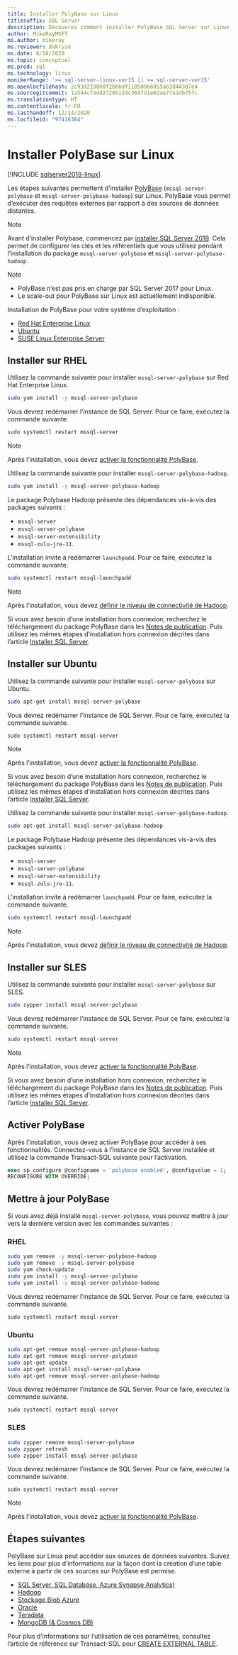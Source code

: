 ```yaml
---
title: Installer PolyBase sur Linux
titlesuffix: SQL Server
description: Découvrez comment installer PolyBase SQL Server sur Linux. PolyBase vous permet d’exécuter des requêtes externes par rapport à des sources de données distantes.
author: MikeRayMSFT
ms.author: mikeray
ms.reviewer: dakryze
ms.date: 8/18/2020
ms.topic: conceptual
ms.prod: sql
ms.technology: linux
monikerRange: '>= sql-server-linux-ver15 || >= sql-server-ver15'
ms.openlocfilehash: 2c93d219860f2bbbdf11050966955a63d44387e4
ms.sourcegitcommit: 1a544cf4dd2720b124c3697d1e62ae7741db757c
ms.translationtype: HT
ms.contentlocale: fr-FR
ms.lasthandoff: 12/14/2020
ms.locfileid: "97416384"
---
```

# <a name="install-polybase-on-linux"></a>Installer PolyBase sur Linux

[!INCLUDE [sqlserver2019-linux](../../includes/applies-to-version/sqlserver2019-linux.md)]

Les étapes suivantes permettent d’installer [PolyBase](../../relational-databases/polybase/polybase-guide.md) (`mssql-server-polybase` et `mssql-server-polybase-hadoop`) sur Linux. PolyBase vous permet d’exécuter des requêtes externes par rapport à des sources de données distantes.

>[!NOTE]
> Avant d’installer Polybase, commencez par [installer SQL Server 2019](../../linux/sql-server-linux-setup.md#platforms). Cela permet de configurer les clés et les référentiels que vous utilisez pendant l’installation du package `mssql-server-polybase` et `mssql-server-polybase-hadoop`.

>[!NOTE]
>
> - PolyBase n’est pas pris en charge par SQL Server 2017 pour Linux.
> - Le scale-out pour PolyBase sur Linux est actuellement indisponible.

Installation de PolyBase pour votre système d’exploitation :

- [Red Hat Enterprise Linux](#RHEL)
- [Ubuntu](#ubuntu)
- [SUSE Linux Enterprise Server](#SLES)

## <a name="install-on-rhel"></a><a name="RHEL"></a>Installer sur RHEL

Utilisez la commande suivante pour installer `mssql-server-polybase` sur Red Hat Enterprise Linux. 

```bash
sudo yum install -y mssql-server-polybase
```

Vous devrez redémarrer l’instance de SQL Server. Pour ce faire, exécutez la commande suivante.

```bash
sudo systemctl restart mssql-server
```

>[!NOTE]
>Après l’installation, vous devez [activer la fonctionnalité PolyBase](#enable).

Utilisez la commande suivante pour installer `mssql-server-polybase-hadoop`. 

```bash
sudo yum install -y mssql-server-polybase-hadoop
```

Le package Polybase Hadoop présente des dépendances vis-à-vis des packages suivants :
- `mssql-server`
- `mssql-server-polybase`
- `mssql-server-extensibility`
- `mssql-zulu-jre-11`. 

L’installation invite à redémarrer `launchpadd`. Pour ce faire, exécutez la commande suivante.

```bash
sudo systemctl restart mssql-launchpadd
```

>[!NOTE]
>Après l’installation, vous devez [définir le niveau de connectivité de Hadoop](../../database-engine/configure-windows/polybase-connectivity-configuration-transact-sql.md#c-set-hadoop-connectivity).

Si vous avez besoin d’une installation hors connexion, recherchez le téléchargement du package PolyBase dans les [Notes de publication](../../linux/sql-server-linux-release-notes.md). Puis utilisez les mêmes étapes d’installation hors connexion décrites dans l’article [Installer SQL Server](../../linux/sql-server-linux-setup.md#offline).

## <a name="install-on-ubuntu"></a><a name="ubuntu"></a>Installer sur Ubuntu

Utilisez la commande suivante pour installer `mssql-server-polybase` sur Ubuntu. 

```bash
sudo apt-get install mssql-server-polybase
```

Vous devrez redémarrer l’instance de SQL Server. Pour ce faire, exécutez la commande suivante.

```bash
sudo systemctl restart mssql-server
```

>[!NOTE]
>Après l’installation, vous devez [activer la fonctionnalité PolyBase](#enable).

Si vous avez besoin d’une installation hors connexion, recherchez le téléchargement du package PolyBase dans les [Notes de publication](../../linux/sql-server-linux-release-notes.md). Puis utilisez les mêmes étapes d’installation hors connexion décrites dans l’article [Installer SQL Server](../../linux/sql-server-linux-setup.md#offline).

Utilisez la commande suivante pour installer `mssql-server-polybase-hadoop`. 

```bash
sudo apt-get install mssql-server-polybase-hadoop
```

Le package Polybase Hadoop présente des dépendances vis-à-vis des packages suivants :
- `mssql-server`
- `mssql-server-polybase`
- `mssql-server-extensibility`
- `mssql-zulu-jre-11`. 

L’installation invite à redémarrer `launchpadd`. Pour ce faire, exécutez la commande suivante.

```bash
sudo systemctl restart mssql-launchpadd
```

>[!NOTE]
>Après l’installation, vous devez [définir le niveau de connectivité de Hadoop](../../relational-databases/polybase/polybase-configure-hadoop.md#configure-hadoop-connectivity).

## <a name="install-on-sles"></a><a name="SLES"></a>Installer sur SLES

Utilisez la commande suivante pour installer `mssql-server-polybase` sur SLES. 

```bash
sudo zypper install mssql-server-polybase
```

Vous devrez redémarrer l’instance de SQL Server. Pour ce faire, exécutez la commande suivante.

```bash
sudo systemctl restart mssql-server
```

>[!NOTE]
>Après l’installation, vous devez [activer la fonctionnalité PolyBase](#enable).

Si vous avez besoin d’une installation hors connexion, recherchez le téléchargement du package PolyBase dans les [Notes de publication](../../linux/sql-server-linux-release-notes.md). Puis utilisez les mêmes étapes d’installation hors connexion décrites dans l’article [Installer SQL Server](../../linux/sql-server-linux-setup.md#offline).


## <a name="enable-polybase"></a><a name="enable"></a> Activer PolyBase

Après l’installation, vous devez activer PolyBase pour accéder à ses fonctionnalités. Connectez-vous à l’instance de SQL Server installée et utilisez la commande Transact-SQL suivante pour l’activation.

```sql
exec sp_configure @configname = 'polybase enabled', @configvalue = 1;
RECONFIGURE WITH OVERRIDE;
```

## <a name="update-polybase"></a>Mettre à jour PolyBase

Si vous avez déjà installé `mssql-server-polybase`, vous pouvez mettre à jour vers la dernière version avec les commandes suivantes :

### <a name="rhel"></a>RHEL

```bash
sudo yum remove -y mssql-server-polybase-hadoop
sudo yum remove -y mssql-server-polybase
sudo yum check-update
sudo yum install -y mssql-server-polybase
sudo yum install -y mssql-server-polybase-hadoop
```

Vous devrez redémarrer l’instance de SQL Server. Pour ce faire, exécutez la commande suivante.

```
sudo systemctl restart mssql-server
```

### <a name="ubuntu"></a>Ubuntu

```bash
sudo apt-get remove mssql-server-polybase-hadoop
sudo apt-get remove mssql-server-polybase
sudo apt-get update 
sudo apt-get install mssql-server-polybase
sudo apt-get remove mssql-server-polybase-hadoop
```

Vous devrez redémarrer l’instance de SQL Server. Pour ce faire, exécutez la commande suivante.

```
sudo systemctl restart mssql-server
```

### <a name="sles"></a>SLES

```bash
sudo zypper remove mssql-server-polybase
sudo zypper refresh
sudo zypper install mssql-server-polybase
```

Vous devrez redémarrer l’instance de SQL Server. Pour ce faire, exécutez la commande suivante.

```
sudo systemctl restart mssql-server
```

>[!NOTE]
>Après l’installation, vous devez [activer la fonctionnalité PolyBase](#enable).

## <a name="next-steps"></a>Étapes suivantes

PolyBase sur Linux peut accéder aux sources de données suivantes. Suivez les liens pour plus d’informations sur la façon dont la création d’une table externe à partir de ces sources sur PolyBase est permise. 

- [SQL Server, SQL Database, Azure Synapse Analytics)](../../relational-databases/polybase/polybase-configure-sql-server.md)
- [Hadoop](../../relational-databases/polybase/polybase-configure-hadoop.md)
- [Stockage Blob Azure](../../relational-databases/polybase/polybase-configure-azure-blob-storage.md)
- [Oracle](../../relational-databases/polybase/polybase-configure-oracle.md)
- [Teradata](../../relational-databases/polybase/polybase-configure-teradata.md)
- [MongoDB (& Cosmos DB)](../../relational-databases/polybase/polybase-configure-mongodb.md)

Pour plus d’informations sur l’utilisation de ces paramètres, consultez l’article de référence sur Transact-SQL pour [CREATE EXTERNAL TABLE](../../t-sql/statements/create-external-table-transact-sql.md).
